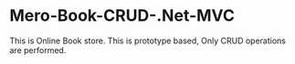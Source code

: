 # Mero-Book-CRUD-.Net-MVC
This is Online Book store. This is prototype based, Only CRUD operations are performed. 
